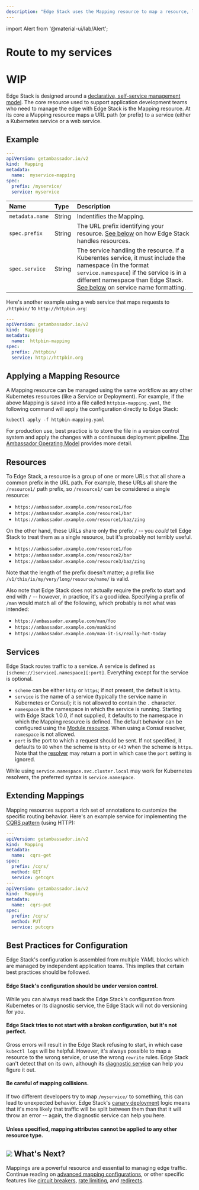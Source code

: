 ```yaml
---
description: "Edge Stack uses the Mapping resource to map a resource, like a URL prefix, to a Kubernetes service or web service."
---
```


import Alert from '@material-ui/lab/Alert';

# Route to my services

# WIP
<!--make into more of a tutorial format-->

Edge Stack is designed around a [declarative, self-service management model](../../concepts/gitops-continuous-delivery). The core resource used to support application development teams who need to manage the edge with Edge Stack is the Mapping resource. At its core a Mapping resource maps a URL path (or prefix) to a service (either a Kubernetes service or a web service.

##  Example

```yaml
---
apiVersion: getambassador.io/v2
kind:  Mapping
metadata:
  name:  myservice-mapping
spec:
  prefix: /myservice/
  service: myservice
```

| Name | Type | Description |
| :--- | :--- | :--- |
| `metadata.name` | String | Indentifies the Mapping. |
| `spec.prefix` | String | The URL prefix identifying your resource. [See below](#resources) on how Edge Stack handles resources. |
| `spec.service` | String | The service handling the resource.  If a Kuberentes service, it must include the namespace (in the format `service.namespace`) if the service is in a different namespace than Edge Stack. [See below](#services) on service name formatting.|

Here's another example using a web service that maps requests to `/httpbin/` to `http://httpbin.org`:

```yaml
---
apiVersion: getambassador.io/v2
kind:  Mapping
metadata:
  name:  httpbin-mapping
spec:
  prefix: /httpbin/
  service: http://httpbin.org
```

## Applying a Mapping Resource

A Mapping resource can be managed using the same workflow as any other Kubernetes resources (like a Service or Deployment). For example, if the above Mapping is saved into a file called `httpbin-mapping.yaml`, the following command will apply the configuration directly to Edge Stack:

```
kubectl apply -f httpbin-mapping.yaml
```

<Alert severity="info">For production use, best practice is to store the file in a version control system and apply the changes with a continuous deployment pipeline. <a href="../../concepts/gitops-continuous-delivery">The Ambassador Operating Model</a> provides more detail.</Alert>

## Resources

To Edge Stack, a resource is a group of one or more URLs that all share a common prefix in the URL path. For example, these URLs all share the `/resource1/` path prefix, so `/resource1/` can be considered a single resource:

* `https://ambassador.example.com/resource1/foo`
* `https://ambassador.example.com/resource1/bar`
* `https://ambassador.example.com/resource1/baz/zing`

On the other hand, these URLs share only the prefix `/` -- you _could_ tell Edge Stack to treat them as a single resource, but it's probably not terribly useful.

* `https://ambassador.example.com/resource1/foo`
* `https://ambassador.example.com/resource2/bar`
* `https://ambassador.example.com/resource3/baz/zing`

Note that the length of the prefix doesn't matter; a prefix like `/v1/this/is/my/very/long/resource/name/` is valid.

Also note that Edge Stack does not actually require the prefix to start and end with `/` -- however, in practice, it's a good idea. Specifying a prefix of `/man` would match all of the following, which probably is not what was intended:

* `https://ambassador.example.com/man/foo`
* `https://ambassador.example.com/mankind`
* `https://ambassador.example.com/man-it-is/really-hot-today`

## Services

Edge Stack routes traffic to a service. A service is defined as `[scheme://]service[.namespace][:port]`.  Everything except for the service is optional.

- `scheme` can be either `http` or `https`; if not present, the default is `http`.
- `service` is the name of a service (typically the service name in Kubernetes or Consul); it is not allowed to contain the `.` character.
- `namespace` is the namespace in which the service is running. Starting with Edge Stack 1.0.0, if not supplied, it defaults to the namespace in which the Mapping resource is defined. The default behavior can be configured using the [Module resource](../../running/ambassador). When using a Consul resolver, `namespace` is not allowed.
- `port` is the port to which a request should be sent. If not specified, it defaults to `80` when the scheme is `http` or `443` when the scheme is `https`. Note that the [resolver](../../running/resolvers) may return a port in which case the `port` setting is ignored.

<Alert severity="info">While using <code>service.namespace.svc.cluster.local</code> may work for Kubernetes resolvers, the preferred syntax is <code>service.namespace</code>.</Alert>


## Extending Mappings

Mapping resources support a rich set of annotations to customize the specific routing behavior.  Here's an example service for implementing the [CQRS pattern](https://docs.microsoft.com/en-us/azure/architecture/patterns/cqrs) (using HTTP):

```yaml
---
apiVersion: getambassador.io/v2
kind:  Mapping
metadata:
  name:  cqrs-get
spec:
  prefix: /cqrs/
  method: GET
  service: getcqrs
---
apiVersion: getambassador.io/v2
kind:  Mapping
metadata:
  name:  cqrs-put
spec:
  prefix: /cqrs/
  method: PUT
  service: putcqrs
```

## Best Practices for Configuration

Edge Stack's configuration is assembled from multiple YAML blocks which are managed by independent application teams. This implies that certain best practices should be followed.

#### Edge Stack's configuration should be under version control.

While you can always read back the Edge Stack's configuration from Kubernetes or its diagnostic service, the Edge Stack will not do versioning for you.

#### Edge Stack tries to not start with a broken configuration, but it's not perfect.

Gross errors will result in the Edge Stack refusing to start, in which case `kubectl logs` will be helpful. However, it's always possible to map a resource to the wrong service, or use the wrong `rewrite` rules. Edge Stack can't detect that on its own, although its [diagnostic service](../../running/diagnostics/) can help you figure it out.

#### Be careful of mapping collisions.

If two different developers try to map `/myservice/` to something, this can lead to unexpected behavior. Edge Stack's [canary deployment](../../using/canary/) logic means that it's more likely that traffic will be split between them than that it will throw an error -- again, the diagnostic service can help you here.

#### Unless specified, mapping attributes cannot be applied to any other resource type.

## <img class="os-logo" src="../../../images/logo.png"/> What's Next?

Mappings are a powerful resource and essential to managing edge traffic. Continue reading on [advanced mapping configurations](../mappings), or other specific features like [circuit breakers](../circuit-breakers/), [rate limiting](../rate-limits), and [redirects](../redirects).